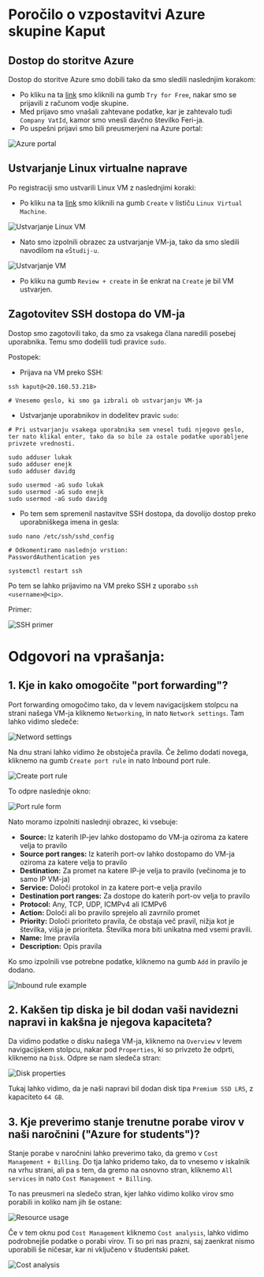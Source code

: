 # Poročilo o vzpostavitvi Azure skupine Kaput

## Dostop do storitve Azure
Dostop do storitve Azure smo dobili tako da smo sledili naslednjim korakom:
- Po kliku na ta [link](https://azure.microsoft.com/en-us/pricing/purchase-options/azure-account?icid=azurefaq) smo kliknili na gumb `Try for Free`, nakar smo se prijavili z računom vodje skupine.
- Med prijavo smo vnašali zahtevane podatke, kar je zahtevalo tudi `Company VatId`, kamor smo vnesli davčno številko Feri-ja.
- Po uspešni prijavi smo bili preusmerjeni na Azure portal:

![Azure portal](images/portal.png)

## Ustvarjanje Linux virtualne naprave
Po registraciji smo ustvarili Linux VM z naslednjimi koraki:
- Po kliku na ta [link](https://portal.azure.com/#view/Microsoft_Azure_Billing/FreeServicesBlade) smo kliknili na gumb `Create` v lističu `Linux Virtual Machine`.

![Ustvarjanje Linux VM](images/vm-create-gumb.png)

- Nato smo izpolnili obrazec za ustvarjanje VM-ja, tako da smo sledili navodilom na `eŠtudij-u`.

![Ustvarjanje VM](images/vm-create.png)

- Po kliku na gumb `Review + create` in še enkrat na `Create` je bil VM ustvarjen.

## Zagotovitev SSH dostopa do VM-ja
Dostop smo zagotovili tako, da smo za vsakega člana naredili posebej uporabnika. Temu smo dodelili tudi pravice `sudo`. 

Postopek:
- Prijava na VM preko SSH:
```
ssh kaput@<20.160.53.218>

# Vnesemo geslo, ki smo ga izbrali ob ustvarjanju VM-ja
```

- Ustvarjanje uporabnikov in dodelitev pravic `sudo`:
```
# Pri ustvarjanju vsakega uporabnika sem vnesel tudi njegovo geslo, ter nato klikal enter, tako da so bile za ostale podatke uporabljene privzete vrednosti.

sudo adduser lukak
sudo adduser enejk
sudo adduser davidg

sudo usermod -aG sudo lukak
sudo usermod -aG sudo enejk
sudo usermod -aG sudo davidg
```

- Po tem sem spremenil nastavitve SSH dostopa, da dovolijo dostop preko uporabniškega imena in gesla:
```
sudo nano /etc/ssh/sshd_config

# Odkomentiramo naslednjo vrstion:
PasswordAuthentication yes

systemctl restart ssh
```

Po tem se lahko prijavimo na VM preko SSH z uporabo `ssh <username>@<ip>`.

Primer:

![SSH primer](images/ssh-example.png)

# Odgovori na vprašanja:

## 1. Kje in kako omogočite "port forwarding"?

Port forwarding omogočimo tako, da v levem navigacijskem stolpcu na strani našega VM-ja kliknemo ``Networking``, in nato ``Network settings``. Tam lahko vidimo sledeče:

![Netword settings](images/network-settings.png)

Na dnu strani lahko vidimo že obstoječa pravila. Če želimo dodati novega, kliknemo na gumb `Create port rule` in nato Inbound port rule.

![Create port rule](images/create-port-rule.png)

To odpre naslednje okno:

![Port rule form](images/port-rule-form.png)

Nato moramo izpolniti naslednji obrazec, ki vsebuje:
- **Source:** Iz katerih IP-jev lahko dostopamo do VM-ja oziroma za katere velja to pravilo
- **Source port ranges:** Iz katerih port-ov lahko dostopamo do VM-ja oziroma za katere velja to pravilo
- **Destination:** Za promet na katere IP-je velja to pravilo (večinoma je to samo IP VM-ja)
- **Service:** Določi protokol in za katere port-e velja pravilo
- **Destination port ranges:** Za dostope do katerih port-ov velja to pravilo
- **Protocol:** Any, TCP, UDP, ICMPv4 ali ICMPv6
- **Action:** Določi ali bo pravilo sprejelo ali zavrnilo promet
- **Priority:** Določi prioriteto pravila, če obstaja več pravil, nižja kot je številka, višja je prioriteta. Številka mora biti unikatna med vsemi pravili.
- **Name:** Ime pravila
- **Description:** Opis pravila

Ko smo izpolnili vse potrebne podatke, kliknemo na gumb `Add` in pravilo je dodano.

![Inbound rule example](images/inbound-rule-example.png)

## 2. Kakšen tip diska je bil dodan vaši navidezni napravi in kakšna je njegova kapaciteta?

Da vidimo podatke o disku našega VM-ja, kliknemo na ``Overview`` v levem navigacijskem stolpcu, nakar pod ``Properties``, ki so privzeto že odprti, kliknemo na ``Disk``.
Odpre se nam sledeča stran:

![Disk properties](images/disk-properties.png)

Tukaj lahko vidimo, da je naši napravi bil dodan disk tipa ``Premium SSD LRS``, z kapaciteto ``64 GB``.

## 3. Kje preverimo stanje trenutne porabe virov v naši naročnini ("Azure for students")?

Stanje porabe v naročnini lahko preverimo tako, da gremo v ``Cost Management + Billing``. Do tja lahko pridemo tako, da to vnesemo v iskalnik na vrhu strani, ali pa s tem, da gremo na osnovno stran, kliknemo ``All services`` in nato ``Cost Management + Billing``.

To nas preusmeri na sledečo stran, kjer lahko vidimo koliko virov smo porabili in koliko nam jih še ostane:

![Resource usage](images/resource-usage.png)

Če v tem oknu pod ``Cost Management`` kliknemo ``Cost analysis``, lahko vidimo podrobnejše podatke o porabi virov. Ti so pri nas prazni, saj zaenkrat nismo uporabili še ničesar, kar ni vključeno v študentski paket.

![Cost analysis](images/cost-analysis.png)